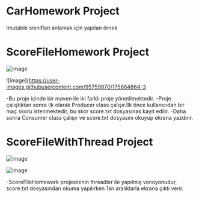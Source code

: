 # CarHomework Project
Imutable snınıfları anlamak için yapılan örnek



# ScoreFileHomework Project

![image](https://user-images.githubusercontent.com/95759870/175664479-acaa6b12-93b2-47bf-85da-dce1ea2c143d.png)

![image](https://user-images.githubusercontent.com/95759870/175664864-3

-Bu proje içinde bir maven ile iki farklı proje yönetilmektedir.
-Proje çalıştıktan sonra ilk  olarak Producer class çalışır.İlk önce kullanıcıdan bir maç skoru istenmektedir, bu skor score.txt dosyasınas kayıt edilir.
-Daha sonra Consumer class çalışır ve score.txt dosyasını okuyup ekrana yazdırır.



# ScoreFileWithThread Project

![image](https://user-images.githubusercontent.com/95759870/175664146-d5473dfb-1ef7-40e4-8b38-e8ecafaa2213.png)

![image](https://user-images.githubusercontent.com/95759870/175664900-392ab7e3-e1b7-46c2-b7a9-49e533fb375c.png)

-ScoreFileHomework projesininin threadler ile yapılmış versiyonudur, score.txt dosyasından okuma yapılırken 1sn aralıklarla ekrana çıktı verir.
